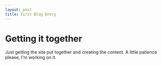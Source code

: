 ```yaml
---
layout: post
title: First Blog Entry
---
```

# Getting it together

Just getting the site put together and creating the content. A little patience please, I'm working on it.
